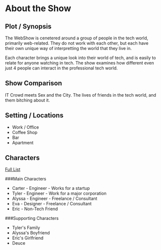 About the Show
================

Plot / Synopsis
-----------------
  The WebShow is cenetered around a group of people in the tech world, primarily web-related. They do not work with each other, but each have their own unique way of interpretting the world that they live in.  
  
  Each character brings a unique look into their world of tech, and is easily to relate for anyone watching in tech. The show examines how different even just 4 people can interact in the professional tech world.  
  

Show Comparison
----------------
IT Crowd meets Sex and the City. The lives of friends in the tech world, and them bitching about it.

  
Setting / Locations
--------------------
+ Work / Office
+ Coffee Shop
+ Bar
+ Apartment 

Characters
--------------------
[Full List](http://proloser.github.io/webshow/#!characters/index.md)  
  
###Main Characters
+ Carter - Engineer - Works for a startup
+ Tyler - Engineer - Work for a major corporation
+ Alyssa - Engineer - Freelance / Consultant
+ Eva - Designer - Freelance / Consultant
+ Eric - Non-Tech Friend
  
###Supporting Characters
+ Tyler's Family
+ Alyssa's Boyfriend
+ Eric's Girlfriend
+ Deuce

